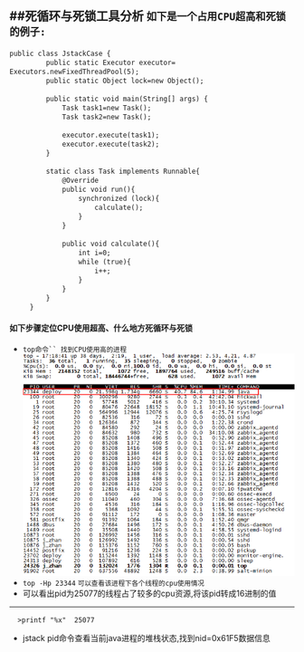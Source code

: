 ##死循环与死锁工具分析
**`如下是一个占用CPU超高和死锁的例子:`**
---
    public class JstackCase {
             public static Executor executor= Executors.newFixedThreadPool(5);
             public static Object lock=new Object();
         
             public static void main(String[] args) {
                 Task task1=new Task();
                 Task task2=new Task();
         
                 executor.execute(task1);
                 executor.execute(task2);
             }
         
             static class Task implements Runnable{
                 @Override
                 public void run(){
                     synchronized (lock){
                         calculate();
                     }
                 }
         
                 public void calculate(){
                     int i=0;
                     while (true){
                         i++;
                     }
                 }
             }
         }

#### 如下步骤定位CPU使用超高、什么地方死循环与死锁  
  - `top命令`` 找到CPU使用高的进程`
  ![Image text](https://github.com/nieshanfeng/work-know/raw/master/Java/JVM/memory/image/stack1.png)
  - `top -Hp 23344`  `可以查看该进程下各个线程的cpu使用情况`
  - 可以看出pid为25077的线程占了较多的cpu资源,将该pid转成16进制的值
  ---
      >printf "%x"  25077      
  - jstack pid命令查看当前java进程的堆栈状态,找到nid=0x61F5数据信息